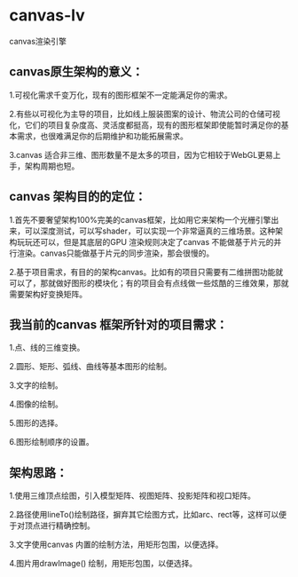 # canvas-lv
canvas渲染引擎

## canvas原生架构的意义：

1.可视化需求千变万化，现有的图形框架不一定能满足你的需求。

2.有些以可视化为主导的项目，比如线上服装图案的设计、物流公司的仓储可视化，它们的项目复杂度高、灵活度都挺高，现有的图形框架即使能暂时满足你的基本需求，也很难满足你的后期维护和功能拓展需求。

3.canvas 适合非三维、图形数量不是太多的项目，因为它相较于WebGL更易上手，架构周期也短。

## canvas 架构目的的定位：

1.首先不要奢望架构100%完美的canvas框架，比如用它来架构一个光栅引擎出来，可以深度测试，可以写shader，可以实现一个非常逼真的三维场景。这种架构玩玩还可以，但是其底层的GPU 渲染规则决定了canvas 不能做基于片元的并行渲染。canvas只能做基于片元的同步渲染，那会很慢的。

2.基于项目需求，有目的的架构canvas。比如有的项目只需要有二维拼图功能就可以了，那就做好图形的模块化；有的项目会有点线做一些炫酷的三维效果，那就需要架构好变换矩阵。


## 我当前的canvas 框架所针对的项目需求：

1.点、线的三维变换。

2.圆形、矩形、弧线、曲线等基本图形的绘制。

3.文字的绘制。

4.图像的绘制。

5.图形的选择。

6.图形绘制顺序的设置。


## 架构思路：

1.使用三维顶点绘图，引入模型矩阵、视图矩阵、投影矩阵和视口矩阵。

2.路径使用lineTo()绘制路径，摒弃其它绘图方式，比如arc、rect等，这样可以便于对顶点进行精确控制。

3.文字使用canvas 内置的绘制方法，用矩形包围，以便选择。

4.图片用drawImage() 绘制，用矩形包围，以便选择。

